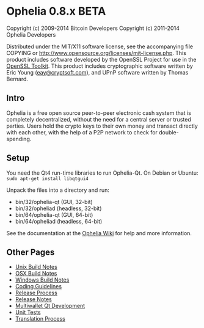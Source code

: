 Ophelia 0.8.x BETA
====================

Copyright (c) 2009-2014 Bitcoin Developers
Copyright (c) 2011-2014 Ophelia Developers

Distributed under the MIT/X11 software license, see the accompanying
file COPYING or http://www.opensource.org/licenses/mit-license.php.
This product includes software developed by the OpenSSL Project for use in the [OpenSSL Toolkit](http://www.openssl.org/). This product includes
cryptographic software written by Eric Young ([eay@cryptsoft.com](mailto:eay@cryptsoft.com)), and UPnP software written by Thomas Bernard.


Intro
---------------------
Ophelia is a free open source peer-to-peer electronic cash system that is
completely decentralized, without the need for a central server or trusted
parties.  Users hold the crypto keys to their own money and transact directly
with each other, with the help of a P2P network to check for double-spending.


Setup
---------------------
You need the Qt4 run-time libraries to run Ophelia-Qt. On Debian or Ubuntu:
	`sudo apt-get install libqtgui4`

Unpack the files into a directory and run:

- bin/32/ophelia-qt (GUI, 32-bit)
- bin/32/opheliad (headless, 32-bit)
- bin/64/ophelia-qt (GUI, 64-bit)
- bin/64/opheliad (headless, 64-bit)

See the documentation at the [Ophelia Wiki](http://ophelia.info)
for help and more information.


Other Pages
---------------------
- [Unix Build Notes](build-unix.md)
- [OSX Build Notes](build-osx.md)
- [Windows Build Notes](build-msw.md)
- [Coding Guidelines](coding.md)
- [Release Process](release-process.md)
- [Release Notes](release-notes.md)
- [Multiwallet Qt Development](multiwallet-qt.md)
- [Unit Tests](unit-tests.md)
- [Translation Process](translation_process.md)

